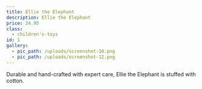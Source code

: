 ```yaml
---
title: Ellie the Elephant
description: Ellie the Elephant
price: 24.95
class:
  - children's-toys
id: 1
gallery:
  - pic_path: /uploads/screenshot-10.png
  - pic_path: /uploads/screenshot-12.png
---
```



Durable and hand-crafted with expert care, Ellie the Elephant is stuffed with cotton.